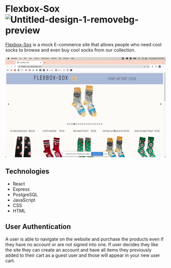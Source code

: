 # Flexbox-Sox <img src="https://i.ibb.co/Q8NgxBg/Untitled-design-1-removebg-preview.png" alt="Untitled-design-1-removebg-preview" border="0" width=50px>

[Flexbox-Sox](https://flexbox-sox.herokuapp.com/) is a mock E-commerce site that allows people who need cool socks to browse and even buy cool socks from our collection.

![](https://github.com/Flexbox-Sox/flexbox-sox/blob/main/flexbox-sox.gif)




## Technologies 
<ul>
    <li>React</li>
    <li>Express</li>
    <li>PostgreSQL</li>
    <li>JavaScript</li>
    <li>CSS</li>
    <li>HTML</li>
</ul>




## User Authentication
A user is able to navigate on the website and purchase the products even if they have no account or are not signed into one. If user decides they like the site they can create an account and have all items they previously added to their cart as a guest user and those will appear in your new user cart.
